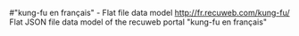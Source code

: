 #"kung-fu en français" - Flat file data model
http://fr.recuweb.com/kung-fu/
Flat JSON file data model of the recuweb portal "kung-fu en français"
